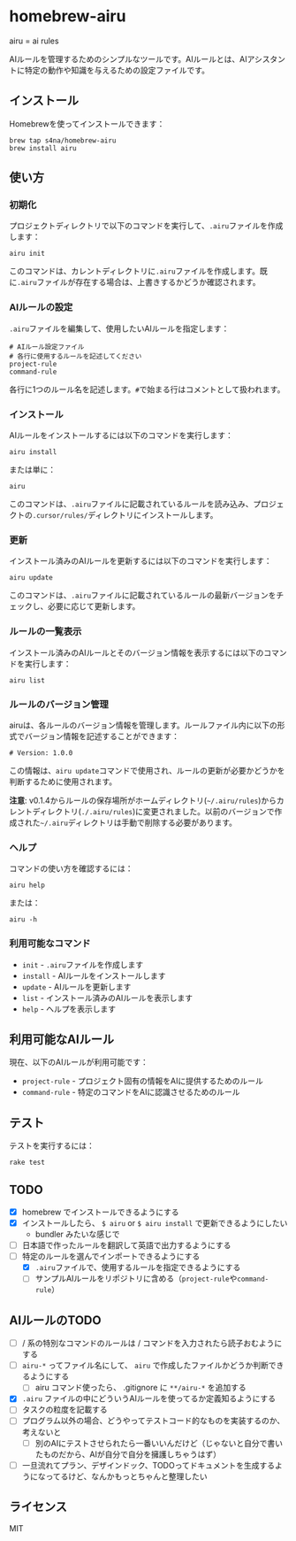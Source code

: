 # homebrew-airu

airu = ai rules

AIルールを管理するためのシンプルなツールです。AIルールとは、AIアシスタントに特定の動作や知識を与えるための設定ファイルです。

## インストール

Homebrewを使ってインストールできます：

```
brew tap s4na/homebrew-airu
brew install airu
```

## 使い方

### 初期化

プロジェクトディレクトリで以下のコマンドを実行して、`.airu`ファイルを作成します：

```
airu init
```

このコマンドは、カレントディレクトリに`.airu`ファイルを作成します。既に`.airu`ファイルが存在する場合は、上書きするかどうか確認されます。

### AIルールの設定

`.airu`ファイルを編集して、使用したいAIルールを指定します：

```
# AIルール設定ファイル
# 各行に使用するルールを記述してください
project-rule
command-rule
```

各行に1つのルール名を記述します。`#`で始まる行はコメントとして扱われます。

### インストール

AIルールをインストールするには以下のコマンドを実行します：

```
airu install
```

または単に：

```
airu
```

このコマンドは、`.airu`ファイルに記載されているルールを読み込み、プロジェクトの`.cursor/rules/`ディレクトリにインストールします。

### 更新

インストール済みのAIルールを更新するには以下のコマンドを実行します：

```
airu update
```

このコマンドは、`.airu`ファイルに記載されているルールの最新バージョンをチェックし、必要に応じて更新します。

### ルールの一覧表示

インストール済みのAIルールとそのバージョン情報を表示するには以下のコマンドを実行します：

```
airu list
```

### ルールのバージョン管理

airuは、各ルールのバージョン情報を管理します。ルールファイル内に以下の形式でバージョン情報を記述することができます：

```
# Version: 1.0.0
```

この情報は、`airu update`コマンドで使用され、ルールの更新が必要かどうかを判断するために使用されます。

**注意**: v0.1.4からルールの保存場所がホームディレクトリ(`~/.airu/rules`)からカレントディレクトリ(`./.airu/rules`)に変更されました。以前のバージョンで作成された`~/.airu`ディレクトリは手動で削除する必要があります。

### ヘルプ

コマンドの使い方を確認するには：

```
airu help
```

または：

```
airu -h
```

### 利用可能なコマンド

- `init` - `.airu`ファイルを作成します
- `install` - AIルールをインストールします
- `update` - AIルールを更新します
- `list` - インストール済みのAIルールを表示します
- `help` - ヘルプを表示します

## 利用可能なAIルール

現在、以下のAIルールが利用可能です：

- `project-rule` - プロジェクト固有の情報をAIに提供するためのルール
- `command-rule` - 特定のコマンドをAIに認識させるためのルール

## テスト

テストを実行するには：

```
rake test
```

## TODO
- [x] homebrew でインストールできるようにする
- [x] インストールしたら、 `$ airu` or `$ airu install` で更新できるようにしたい
  - bundler みたいな感じで
- [ ] 日本語で作ったルールを翻訳して英語で出力するようにする
- [ ] 特定のルールを選んでインポートできるようにする
  - [x] `.airu`ファイルで、使用するルールを指定できるようにする
  - [ ] サンプルAIルールをリポジトリに含める（`project-rule`や`command-rule`）

## AIルールのTODO
- [ ] / 系の特別なコマンドのルールは / コマンドを入力されたら読子おむようにする
- [ ] `airu-*` ってファイル名にして、 `airu` で作成したファイルかどうか判断できるようにする
  - [ ] airu コマンド使ったら、 .gitignore に `**/airu-*` を追加する
- [x] `.airu` ファイルの中にどういうAIルールを使ってるか定義知るようにする
- [ ] タスクの粒度を記載する
- [ ] プログラム以外の場合、どうやってテストコード的なものを実装するのか、考えないと
  - [ ] 別のAIにテストさせられたら一番いいんだけど（じゃないと自分で書いたものだから、AIが自分で自分を擁護しちゃうはず）
- [ ] 一旦流れてプラン、デザインドック、TODOってドキュメントを生成するようになってるけど、なんかもっとちゃんと整理したい

## ライセンス

MIT
